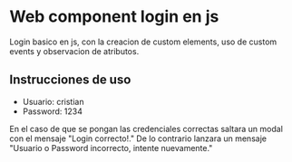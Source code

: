 # Web component login en js

Login basico en js, con la creacion de custom elements, uso de custom events y observacion de atributos.

## Instrucciones de uso

- Usuario: cristian
- Password: 1234

En el caso de que se pongan las credenciales correctas saltara un modal con el mensaje "Login correcto!."
De lo contrario lanzara un mensaje "Usuario o Password incorrecto, intente nuevamente."
